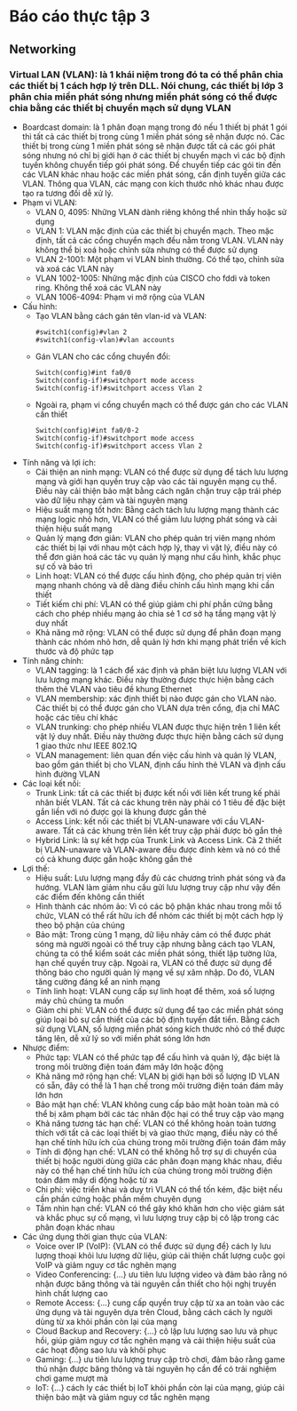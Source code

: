 # Báo cáo thực tập 3
## Networking
### Virtual LAN (VLAN): là 1 khái niệm trong đó ta có thể phân chia các thiết bị 1 cách hợp lý trên DLL. Nói chung, các thiết bị lớp 3 phân chia miền phát sóng nhưng miền phát sóng có thể được chia bằng các thiết bị chuyển mạch sử dụng VLAN
- Boardcast domain: là 1 phân đoạn mạng trong đó nếu 1 thiết bị phát 1 gói thì tất cả các thiết bị trong cùng 1 miền phát sóng sẽ nhận được nó. Các thiết bị trong cùng 1 miền phát sóng sẽ nhận được tất cả các gói phát sóng nhưng nó chỉ bị giới hạn ở các thiết bị chuyển mạch vì các bộ định tuyến không chuyển tiếp gói phát sóng. Để chuyển tiếp các gói tin đến các VLAN khác nhau hoặc các miền phát sóng, cần định tuyến giữa các VLAN. Thông qua VLAN, các mạng con kích thước nhỏ khác nhau được tạo ra tương đối dễ xử lý.
- Phạm vi VLAN:
  - VLAN 0, 4095: Những VLAN dành riêng không thể nhìn thấy hoặc sử dụng
  - VLAN 1: VLAN mặc định của các thiết bị chuyển mạch. Theo mặc định, tất cả các cổng chuyển mạch đều nằm trong VLAN. VLAN này không thể bị xoá hoặc chỉnh sửa nhưng có thể được sử dụng
  - VLAN 2-1001: Một phạm vi VLAN bình thường. Có thể tạo, chỉnh sửa và xoá các VLAN này
  - VLAN 1002-1005: Những mặc định của CISCO cho fddi và token ring. Không thể xoá các VLAN này
  - VLAN 1006-4094: Phạm vi mở rộng của VLAN
- Cấu hình:
  - Tạo VLAN bằng cách gán tên vlan-id và VLAN:
    ```
    #switch1(config)#vlan 2
    #switch1(config-vlan)#vlan accounts
    ```
  - Gán VLAN cho các cổng chuyển đổi:
    ```
    Switch(config)#int fa0/0
    Switch(config-if)#switchport mode access
    Switch(config-if)#switchport access Vlan 2
    ```
  - Ngoài ra, phạm vi cổng chuyển mạch có thể được gán cho các VLAN cần thiết
    ```
    Switch(config)#int fa0/0-2
    Switch(config-if)#switchport mode access
    Switch(config-if)#switchport access Vlan 2
    ```
- Tính năng và lợi ích:
  - Cải thiện an ninh mạng: VLAN có thể được sử dụng để tách lưu lượng mạng và giới hạn quyền truy cập vào các tài nguyên mạng cụ thể. Điều này cải thiện bảo mật bằng cách ngăn chặn truy cập trái phép vào dữ liệu nhạy cảm và tài nguyên mạng
  - Hiệu suất mạng tốt hơn: Bằng cách tách lưu lượng mạng thành các mạng logic nhỏ hơn, VLAN có thể giảm lưu lượng phát sóng và cải thiện hiệu suất mạng
  - Quản lý mạng đơn giản: VLAN cho phép quản trị viên mạng nhóm các thiết bị lại với nhau một cách hợp lý, thay vì vật lý, điều này có thể đơn giản hoá các tác vụ quản lý mạng như cấu hình, khắc phục sự cố và bảo trì
  - Linh hoạt: VLAN có thể được cấu hình động, cho phép quản trị viên mạng nhanh chóng và dễ dàng điều chỉnh cấu hình mạng khi cần thiết
  - Tiết kiếm chi phí: VLAN có thể giúp giảm chi phí phần cứng bằng cách cho phép nhiều mạng ảo chia sẻ 1 cơ sở hạ tầng mạng vật lý duy nhất
  - Khả năng mở rộng: VLAN có thể được sử dụng để phân đoạn mạng thành các nhóm nhỏ hơn, dễ quản lý hơn khi mạng phát triển về kích thước và độ phức tạp
- Tính năng chính:
  - VLAN tagging: là 1 cách để xác định và phân biệt lưu lượng VLAN với lưu lượng mạng khác. Điều này thường được thực hiện bằng cách thêm thẻ VLAN vào tiêu đề khung Ethernet
  - VLAN membership: xác định thiết bị nào được gán cho VLAN nào. Các thiết bị có thể được gán cho VLAN dựa trên cổng, địa chỉ MAC hoặc các tiêu chí khác
  - VLAN trunking: cho phép nhiều VLAN được thực hiện trên 1 liên kết vật lý duy nhất. Điều này thường được thực hiện bằng cách sử dụng 1 giao thức như IEEE 802.1Q
  - VLAN management: liên quan đến việc cấu hình và quản lý VLAN, bao gồm gán thiết bị cho VLAN, định cấu hình thẻ VLAN và định cấu hình đường VLAN
- Các loại kết nối:
  - Trunk Link: tất cả các thiết bị được kết nối với liên kết trung kế phải nhân biết VLAN. Tất cả các khung trên này phải có 1 tiêu đề đặc biệt gắn liền với nó được gọi là khung được gắn thẻ
  - Access Link: kết nối các thiết bị VLAN-unaware với cầu VLAN-aware. Tất cả các khung trên liên kết truy cập phải được bỏ gắn thẻ
  - Hybrid Link: là sự kết hợp của Trunk Link và Access Link. Cả 2 thiết bị VLAN-unaware và VLAN-aware đều được đính kèm và nó có thể có cả khung được gắn hoặc không gắn thẻ
- Lợi thế:
  - Hiệu suất: Lưu lượng mạng đầy đủ các chương trình phát sóng và đa hướng. VLAN làm giảm nhu cầu gửi lưu lượng truy cập như vậy đến các điểm đến không cần thiết
  - Hình thành các nhóm ảo: Vì có các bộ phận khác nhau trong mỗi tổ chức, VLAN có thể rất hữu ích để nhóm các thiết bị một cách hợp lý theo bộ phận của chúng
  - Bảo mật: Trong cùng 1 mạng, dữ liệu nhảy cảm có thể được phát sóng mà người ngoài có thể truy cập nhưng bằng cách tạo VLAN, chúng ta có thể kiểm soát các miền phát sóng, thiết lập tường lửa, hạn chế quyền truy cập. Ngoài ra, VLAN có thể được sử dụng để thông báo cho người quản lý mạng về sự xâm nhập. Do đó, VLAN tăng cường đáng kể an ninh mạng
  - Tính linh hoạt: VLAN cung cấp sự linh hoạt để thêm, xoá số lượng máy chủ chúng ta muốn
  - Giảm chi phí: VLAN có thể được sử dụng để tạo các miền phát sóng giúp loại bỏ sự cần thiết của các bộ định tuyến đắt tiền. Bằng cách sử dụng VLAN, số lượng miền phát sóng kích thước nhỏ có thể được tăng lên, dễ xử lý so với miền phát sóng lớn hơn
- Nhược điểm:
  - Phức tạp: VLAN có thể phức tạp để cấu hình và quản lý, đặc biệt là trong môi trường điện toán đám mây lớn hoặc động
  - Khả năng mở rộng hạn chế: VLAN bị giới hạn bởi số lượng ID VLAN có sẵn, đây có thể là 1 hạn chế trong môi trường điện toán đám mây lớn hơn
  - Bảo mật hạn chế: VLAN không cung cấp bảo mật hoàn toàn mà có thể bị xâm phạm bởi các tác nhân độc hại có thể truy cập vào mạng
  - Khả năng tương tác hạn chế: VLAN có thể không hoàn toàn tương thích với tất cả các loại thiết bị và giao thức mạng, điều này có thể hạn chế tính hữu ích của chúng trong môi trường điện toán đám mây
  - Tính di động hạn chế: VLAN có thể không hỗ trợ sự di chuyển của thiết bị hoặc người dùng giữa các phân đoạn mạng khác nhau, điều này có thể hạn chế tính hữu ích của chúng trong môi trường điện toán đám mây di động hoặc từ xa
  - Chi phí: việc triển khai và duy trì VLAN có thể tốn kém, đặc biệt nếu cần phần cứng hoặc phần mềm chuyên dụng
  - Tầm nhìn hạn chế: VLAN có thể gây khó khăn hơn cho việc giám sát và khắc phục sự cố mạng, vì lưu lượng truy cập bị cô lập trong các phân đoạn khác nhau
- Các ứng dụng thời gian thực của VLAN:
  - Voice over IP (VoIP): {VLAN có thể được sử dụng để} cách ly lưu lượng thoại khỏi lưu lượng dữ liệu, giúp cải thiện chất lượng cuộc gọi VoIP và giảm nguy cơ tắc nghẽn mạng
  - Video Conferencing: {...} ưu tiên lưu lượng video và đảm bảo rằng nó nhận được băng thông và tài nguyên cần thiết cho hội nghị truyền hình chất lượng cao
  - Remote Access: {...} cung cấp quyền truy cập từ xa an toàn vào các ứng dụng và tài nguyên dựa trên Cloud, bằng cách cách ly người dùng từ xa khỏi phần còn lại của mạng
  - Cloud Backup and Recovery: {...} cô lập lưu lượng sao lưu và phục hồi, giúp giảm nguy cơ tắc nghẽn mạng và cải thiện hiệu suất của các hoạt động sao lưu và khôi phục
  - Gaming: {...} ưu tiên lưu lượng truy cập trò chơi, đảm bảo rằng game thủ nhận được băng thông và tài nguyên họ cần để có trải nghiệm chơi game mượt mà
  - IoT: {...} cách ly các thiết bị IoT khỏi phần còn lại của mạng, giúp cải thiện bảo mật và giảm nguy cơ tắc nghẽn mạng
